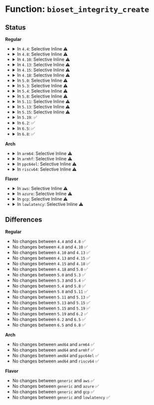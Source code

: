 # Function: <code>bioset_integrity_create</code>

## Status
<b>Regular</b>
<ul>
<li>
<details>
<summary>In <code>4.4</code>: Selective Inline ⚠️</summary>

```c
int bioset_integrity_create(struct bio_set *bs, int pool_size);
```

**Collision:** Unique Global

**Inline:** Selective

**Transformation:** False

**Instances:**

```
In block/bio-integrity.c (ffffffff813e74f0)
Location: block/bio-integrity.c:482
Inline: True
Direct callers:
  - block/bio.c:init_bio
  - drivers/md/md.c:md_integrity_register
  - drivers/md/dm.c:dm_alloc_md_mempools
```
**Symbols:**

```
ffffffff813e74f0-ffffffff813e755f: bioset_integrity_create (STB_GLOBAL)
```
</details>
</li>
<li>
<details>
<summary>In <code>4.8</code>: Selective Inline ⚠️</summary>

```c
int bioset_integrity_create(struct bio_set *bs, int pool_size);
```

**Collision:** Unique Global

**Inline:** Selective

**Transformation:** False

**Instances:**

```
In block/bio-integrity.c (ffffffff8142d770)
Location: block/bio-integrity.c:481
Inline: True
Direct callers:
  - block/bio.c:init_bio
  - drivers/md/md.c:md_integrity_register
  - drivers/md/dm.c:dm_alloc_md_mempools
```
**Symbols:**

```
ffffffff8142d770-ffffffff8142d7df: bioset_integrity_create (STB_GLOBAL)
```
</details>
</li>
<li>
<details>
<summary>In <code>4.10</code>: Selective Inline ⚠️</summary>

```c
int bioset_integrity_create(struct bio_set *bs, int pool_size);
```

**Collision:** Unique Global

**Inline:** Selective

**Transformation:** False

**Instances:**

```
In block/bio-integrity.c (ffffffff81447550)
Location: block/bio-integrity.c:481
Inline: True
Direct callers:
  - block/bio.c:init_bio
  - drivers/md/md.c:md_integrity_register
  - drivers/md/dm.c:dm_alloc_md_mempools
```
**Symbols:**

```
ffffffff81447550-ffffffff814475bf: bioset_integrity_create (STB_GLOBAL)
```
</details>
</li>
<li>
<details>
<summary>In <code>4.13</code>: Selective Inline ⚠️</summary>

```c
int bioset_integrity_create(struct bio_set *bs, int pool_size);
```

**Collision:** Unique Global

**Inline:** Selective

**Transformation:** False

**Instances:**

```
In block/bio-integrity.c (ffffffff81455950)
Location: block/bio-integrity.c:469
Inline: True
Direct callers:
  - block/bio.c:init_bio
  - drivers/md/md.c:md_integrity_register
  - drivers/md/dm.c:dm_alloc_md_mempools
```
**Symbols:**

```
ffffffff81455950-ffffffff814559bf: bioset_integrity_create (STB_GLOBAL)
```
</details>
</li>
<li>
<details>
<summary>In <code>4.15</code>: Selective Inline ⚠️</summary>

```c
int bioset_integrity_create(struct bio_set *bs, int pool_size);
```

**Collision:** Unique Global

**Inline:** Selective

**Transformation:** False

**Instances:**

```
In block/bio-integrity.c (ffffffff814815c0)
Location: block/bio-integrity.c:467
Inline: True
Direct callers:
  - block/bio.c:init_bio
  - drivers/md/md.c:md_integrity_register
  - drivers/md/dm.c:dm_alloc_md_mempools
```
**Symbols:**

```
ffffffff814815c0-ffffffff8148162f: bioset_integrity_create (STB_GLOBAL)
```
</details>
</li>
<li>
<details>
<summary>In <code>4.18</code>: Selective Inline ⚠️</summary>

```c
int bioset_integrity_create(struct bio_set *bs, int pool_size);
```

**Collision:** Unique Global

**Inline:** Selective

**Transformation:** False

**Instances:**

```
In block/bio-integrity.c (ffffffff814b6660)
Location: block/bio-integrity.c:466
Inline: True
Direct callers:
  - block/bio.c:init_bio
  - drivers/md/md.c:md_integrity_register
  - drivers/md/dm.c:dm_alloc_md_mempools
  - drivers/md/dm.c:dm_alloc_md_mempools
```
**Symbols:**

```
ffffffff814b6660-ffffffff814b66db: bioset_integrity_create (STB_GLOBAL)
```
</details>
</li>
<li>
<details>
<summary>In <code>5.0</code>: Selective Inline ⚠️</summary>

```c
int bioset_integrity_create(struct bio_set *bs, int pool_size);
```

**Collision:** Unique Global

**Inline:** Selective

**Transformation:** False

**Instances:**

```
In block/bio-integrity.c (ffffffff814c9970)
Location: block/bio-integrity.c:439
Inline: True
Direct callers:
  - block/bio.c:init_bio
  - block/bounce.c:init_emergency_isa_pool
  - drivers/md/md.c:md_integrity_register
  - drivers/md/dm.c:dm_alloc_md_mempools
  - drivers/md/dm.c:dm_alloc_md_mempools
```
**Symbols:**

```
ffffffff814c9970-ffffffff814c99eb: bioset_integrity_create (STB_GLOBAL)
```
</details>
</li>
<li>
<details>
<summary>In <code>5.3</code>: Selective Inline ⚠️</summary>

```c
int bioset_integrity_create(struct bio_set *bs, int pool_size);
```

**Collision:** Unique Global

**Inline:** Selective

**Transformation:** False

**Instances:**

```
In block/bio-integrity.c (ffffffff814f8010)
Location: block/bio-integrity.c:428
Inline: True
Direct callers:
  - block/bio.c:init_bio
  - block/bounce.c:init_emergency_isa_pool
  - drivers/md/md.c:md_integrity_register
  - drivers/md/dm.c:dm_alloc_md_mempools
  - drivers/md/dm.c:dm_alloc_md_mempools
```
**Symbols:**

```
ffffffff814f8010-ffffffff814f808b: bioset_integrity_create (STB_GLOBAL)
```
</details>
</li>
<li>
<details>
<summary>In <code>5.4</code>: Selective Inline ⚠️</summary>

```c
int bioset_integrity_create(struct bio_set *bs, int pool_size);
```

**Collision:** Unique Global

**Inline:** Selective

**Transformation:** False

**Instances:**

```
In block/bio-integrity.c (ffffffff81515df0)
Location: block/bio-integrity.c:428
Inline: True
Direct callers:
  - block/bio.c:init_bio
  - block/bounce.c:init_emergency_isa_pool
  - drivers/md/md.c:md_integrity_register
  - drivers/md/dm.c:dm_alloc_md_mempools
  - drivers/md/dm.c:dm_alloc_md_mempools
```
**Symbols:**

```
ffffffff81515df0-ffffffff81515e6b: bioset_integrity_create (STB_GLOBAL)
```
</details>
</li>
<li>
<details>
<summary>In <code>5.8</code>: Selective Inline ⚠️</summary>

```c
int bioset_integrity_create(struct bio_set *bs, int pool_size);
```

**Collision:** Unique Global

**Inline:** Selective

**Transformation:** False

**Instances:**

```
In block/bio-integrity.c (ffffffff81576790)
Location: block/bio-integrity.c:436
Inline: True
Direct callers:
  - block/bio.c:init_bio
  - block/bounce.c:init_bounce_bioset
  - drivers/md/md.c:md_integrity_register
  - drivers/md/dm.c:dm_alloc_md_mempools
  - drivers/md/dm.c:dm_alloc_md_mempools
```
**Symbols:**

```
ffffffff81576790-ffffffff8157680b: bioset_integrity_create (STB_GLOBAL)
```
</details>
</li>
<li>
<details>
<summary>In <code>5.11</code>: Selective Inline ⚠️</summary>

```c
int bioset_integrity_create(struct bio_set *bs, int pool_size);
```

**Collision:** Unique Global

**Inline:** Selective

**Transformation:** False

**Instances:**

```
In block/bio-integrity.c (ffffffff81593920)
Location: block/bio-integrity.c:436
Inline: True
Direct callers:
  - block/bio.c:init_bio
  - block/bounce.c:init_bounce_bioset
  - drivers/md/md.c:md_integrity_register
  - drivers/md/dm.c:dm_alloc_md_mempools
  - drivers/md/dm.c:dm_alloc_md_mempools
```
**Symbols:**

```
ffffffff81593920-ffffffff8159399b: bioset_integrity_create (STB_GLOBAL)
```
</details>
</li>
<li>
<details>
<summary>In <code>5.13</code>: Selective Inline ⚠️</summary>

```c
int bioset_integrity_create(struct bio_set *bs, int pool_size);
```

**Collision:** Unique Global

**Inline:** Selective

**Transformation:** False

**Instances:**

```
In block/bio-integrity.c (ffffffff8159a700)
Location: block/bio-integrity.c:430
Inline: True
Direct callers:
  - block/bio.c:init_bio
  - drivers/md/md.c:md_integrity_register
  - drivers/md/dm.c:dm_alloc_md_mempools
  - drivers/md/dm.c:dm_alloc_md_mempools
```
**Symbols:**

```
ffffffff8159a700-ffffffff8159a77b: bioset_integrity_create (STB_GLOBAL)
```
</details>
</li>
<li>
<details>
<summary>In <code>5.15</code>: Selective Inline ⚠️</summary>

```c
int bioset_integrity_create(struct bio_set *bs, int pool_size);
```

**Collision:** Unique Global

**Inline:** Selective

**Transformation:** False

**Instances:**

```
In block/bio-integrity.c (ffffffff816025f0)
Location: block/bio-integrity.c:425
Inline: True
Direct callers:
  - block/bio.c:init_bio
  - drivers/md/md.c:md_integrity_register
  - drivers/md/md.c:md_integrity_register
  - drivers/md/dm.c:dm_alloc_md_mempools
  - drivers/md/dm.c:dm_alloc_md_mempools
```
**Symbols:**

```
ffffffff816025f0-ffffffff8160266b: bioset_integrity_create (STB_GLOBAL)
```
</details>
</li>
<li>
<details>
<summary>In <code>5.19</code>: ✅</summary>

```c
int bioset_integrity_create(struct bio_set *bs, int pool_size);
```

**Collision:** Unique Global

**Inline:** No

**Transformation:** False

**Instances:**

```
In block/bio-integrity.c (ffffffff816b4fe0)
Location: block/bio-integrity.c:425
Inline: False
Direct callers:
  - block/bio.c:init_bio
  - drivers/md/md.c:md_integrity_register
  - drivers/md/md.c:md_integrity_register
  - drivers/md/dm.c:dm_alloc_md_mempools
  - drivers/md/dm.c:dm_alloc_md_mempools
```
**Symbols:**

```
ffffffff816b4fe0-ffffffff816b5072: bioset_integrity_create (STB_GLOBAL)
```
</details>
</li>
<li>
<details>
<summary>In <code>6.2</code>: ✅</summary>

```c
int bioset_integrity_create(struct bio_set *bs, int pool_size);
```

**Collision:** Unique Global

**Inline:** No

**Transformation:** False

**Instances:**

```
In block/bio-integrity.c (ffffffff81774b00)
Location: block/bio-integrity.c:426
Inline: False
Direct callers:
  - block/bio.c:init_bio
  - drivers/md/md.c:md_integrity_register
  - drivers/md/md.c:md_integrity_register
  - drivers/md/dm-table.c:dm_table_alloc_md_mempools
  - drivers/md/dm-table.c:dm_table_alloc_md_mempools
```
**Symbols:**

```
ffffffff81774b00-ffffffff81774b92: bioset_integrity_create (STB_GLOBAL)
```
</details>
</li>
<li>
<details>
<summary>In <code>6.5</code>: ✅</summary>

```c
int bioset_integrity_create(struct bio_set *bs, int pool_size);
```

**Collision:** Unique Global

**Inline:** No

**Transformation:** False

**Instances:**

```
In block/bio-integrity.c (ffffffff817b4820)
Location: block/bio-integrity.c:438
Inline: False
Direct callers:
  - block/bio.c:init_bio
  - drivers/md/md.c:md_integrity_register
  - drivers/md/md.c:md_integrity_register
  - drivers/md/dm-table.c:dm_table_alloc_md_mempools
  - drivers/md/dm-table.c:dm_table_alloc_md_mempools
```
**Symbols:**

```
ffffffff817b4820-ffffffff817b48b2: bioset_integrity_create (STB_GLOBAL)
```
</details>
</li>
<li>
<details>
<summary>In <code>6.8</code>: ✅</summary>

```c
int bioset_integrity_create(struct bio_set *bs, int pool_size);
```

**Collision:** Unique Global

**Inline:** No

**Transformation:** False

**Instances:**

```
In block/bio-integrity.c (ffffffff817f8840)
Location: block/bio-integrity.c:636
Inline: False
Direct callers:
  - block/bio.c:init_bio
  - drivers/md/md.c:md_integrity_register
  - drivers/md/md.c:md_integrity_register
  - drivers/md/dm-table.c:dm_table_alloc_md_mempools
  - drivers/md/dm-table.c:dm_table_alloc_md_mempools
```
**Symbols:**

```
ffffffff817f8840-ffffffff817f88d2: bioset_integrity_create (STB_GLOBAL)
```
</details>
</li>
</ul>
<b>Arch</b>
<ul>
<li>
<details>
<summary>In <code>arm64</code>: Selective Inline ⚠️</summary>

```c
int bioset_integrity_create(struct bio_set *bs, int pool_size);
```

**Collision:** Unique Global

**Inline:** Selective

**Transformation:** False

**Instances:**

```
In block/bio-integrity.c (ffff80001061d1d8)
Location: block/bio-integrity.c:428
Inline: True
Direct callers:
  - block/bio.c:init_bio
  - drivers/md/md.c:md_integrity_register
  - drivers/md/dm.c:dm_alloc_md_mempools
  - drivers/md/dm.c:dm_alloc_md_mempools
```
**Symbols:**

```
ffff80001061d1d8-ffff80001061d274: bioset_integrity_create (STB_GLOBAL)
```
</details>
</li>
<li>
<details>
<summary>In <code>armhf</code>: Selective Inline ⚠️</summary>

```c
int bioset_integrity_create(struct bio_set *bs, int pool_size);
```

**Collision:** Unique Global

**Inline:** Selective

**Transformation:** False

**Instances:**

```
In block/bio-integrity.c (c07c4be4)
Location: block/bio-integrity.c:428
Inline: True
Direct callers:
  - block/bio.c:init_bio
  - drivers/md/md.c:md_integrity_register
  - drivers/md/dm.c:dm_alloc_md_mempools
  - drivers/md/dm.c:dm_alloc_md_mempools
```
**Symbols:**

```
c07c4be4-c07c4c7c: bioset_integrity_create (STB_GLOBAL)
```
</details>
</li>
<li>
<details>
<summary>In <code>ppc64el</code>: Selective Inline ⚠️</summary>

```c
int bioset_integrity_create(struct bio_set *bs, int pool_size);
```

**Collision:** Unique Global

**Inline:** Selective

**Transformation:** False

**Instances:**

```
In block/bio-integrity.c (c0000000007bbbe0)
Location: block/bio-integrity.c:428
Inline: True
Direct callers:
  - block/bio.c:init_bio
  - drivers/md/md.c:md_integrity_register
  - drivers/md/dm.c:dm_alloc_md_mempools
  - drivers/md/dm.c:dm_alloc_md_mempools
```
**Symbols:**

```
c0000000007bbbe0-c0000000007bbcb4: bioset_integrity_create (STB_GLOBAL)
```
</details>
</li>
<li>
<details>
<summary>In <code>riscv64</code>: Selective Inline ⚠️</summary>

```c
int bioset_integrity_create(struct bio_set *bs, int pool_size);
```

**Collision:** Unique Global

**Inline:** Selective

**Transformation:** False

**Instances:**

```
In block/bio-integrity.c (ffffffe00045007e)
Location: block/bio-integrity.c:428
Inline: True
Direct callers:
  - block/bio.c:init_bio
  - drivers/md/md.c:md_integrity_register
  - drivers/md/dm.c:dm_alloc_md_mempools
  - drivers/md/dm.c:dm_alloc_md_mempools
```
**Symbols:**

```
ffffffe00045007e-ffffffe0004500fa: bioset_integrity_create (STB_GLOBAL)
```
</details>
</li>
</ul>
<b>Flavor</b>
<ul>
<li>
<details>
<summary>In <code>aws</code>: Selective Inline ⚠️</summary>

```c
int bioset_integrity_create(struct bio_set *bs, int pool_size);
```

**Collision:** Unique Global

**Inline:** Selective

**Transformation:** False

**Instances:**

```
In block/bio-integrity.c (ffffffff8150e3d0)
Location: block/bio-integrity.c:428
Inline: True
Direct callers:
  - block/bio.c:init_bio
  - block/bounce.c:init_emergency_isa_pool
  - drivers/md/md.c:md_integrity_register
  - drivers/md/dm.c:dm_alloc_md_mempools
  - drivers/md/dm.c:dm_alloc_md_mempools
```
**Symbols:**

```
ffffffff8150e3d0-ffffffff8150e44b: bioset_integrity_create (STB_GLOBAL)
```
</details>
</li>
<li>
<details>
<summary>In <code>azure</code>: Selective Inline ⚠️</summary>

```c
int bioset_integrity_create(struct bio_set *bs, int pool_size);
```

**Collision:** Unique Global

**Inline:** Selective

**Transformation:** False

**Instances:**

```
In block/bio-integrity.c (ffffffff814fe800)
Location: block/bio-integrity.c:428
Inline: True
Direct callers:
  - block/bio.c:init_bio
  - block/bounce.c:init_emergency_isa_pool
  - drivers/md/md.c:md_integrity_register
  - drivers/md/dm.c:dm_alloc_md_mempools
  - drivers/md/dm.c:dm_alloc_md_mempools
```
**Symbols:**

```
ffffffff814fe800-ffffffff814fe87b: bioset_integrity_create (STB_GLOBAL)
```
</details>
</li>
<li>
<details>
<summary>In <code>gcp</code>: Selective Inline ⚠️</summary>

```c
int bioset_integrity_create(struct bio_set *bs, int pool_size);
```

**Collision:** Unique Global

**Inline:** Selective

**Transformation:** False

**Instances:**

```
In block/bio-integrity.c (ffffffff8150a460)
Location: block/bio-integrity.c:428
Inline: True
Direct callers:
  - block/bio.c:init_bio
  - block/bounce.c:init_emergency_isa_pool
  - drivers/md/md.c:md_integrity_register
  - drivers/md/dm.c:dm_alloc_md_mempools
  - drivers/md/dm.c:dm_alloc_md_mempools
```
**Symbols:**

```
ffffffff8150a460-ffffffff8150a4db: bioset_integrity_create (STB_GLOBAL)
```
</details>
</li>
<li>
<details>
<summary>In <code>lowlatency</code>: Selective Inline ⚠️</summary>

```c
int bioset_integrity_create(struct bio_set *bs, int pool_size);
```

**Collision:** Unique Global

**Inline:** Selective

**Transformation:** False

**Instances:**

```
In block/bio-integrity.c (ffffffff81523ad0)
Location: block/bio-integrity.c:428
Inline: True
Direct callers:
  - block/bio.c:init_bio
  - block/bounce.c:init_emergency_isa_pool
  - drivers/md/md.c:md_integrity_register
  - drivers/md/dm.c:dm_alloc_md_mempools
  - drivers/md/dm.c:dm_alloc_md_mempools
```
**Symbols:**

```
ffffffff81523ad0-ffffffff81523b4b: bioset_integrity_create (STB_GLOBAL)
```
</details>
</li>
</ul>

## Differences
<b>Regular</b>
<ul>
<li>
No changes between <code>4.4</code> and <code>4.8</code> ✅
</li>
<li>
No changes between <code>4.8</code> and <code>4.10</code> ✅
</li>
<li>
No changes between <code>4.10</code> and <code>4.13</code> ✅
</li>
<li>
No changes between <code>4.13</code> and <code>4.15</code> ✅
</li>
<li>
No changes between <code>4.15</code> and <code>4.18</code> ✅
</li>
<li>
No changes between <code>4.18</code> and <code>5.0</code> ✅
</li>
<li>
No changes between <code>5.0</code> and <code>5.3</code> ✅
</li>
<li>
No changes between <code>5.3</code> and <code>5.4</code> ✅
</li>
<li>
No changes between <code>5.4</code> and <code>5.8</code> ✅
</li>
<li>
No changes between <code>5.8</code> and <code>5.11</code> ✅
</li>
<li>
No changes between <code>5.11</code> and <code>5.13</code> ✅
</li>
<li>
No changes between <code>5.13</code> and <code>5.15</code> ✅
</li>
<li>
No changes between <code>5.15</code> and <code>5.19</code> ✅
</li>
<li>
No changes between <code>5.19</code> and <code>6.2</code> ✅
</li>
<li>
No changes between <code>6.2</code> and <code>6.5</code> ✅
</li>
<li>
No changes between <code>6.5</code> and <code>6.8</code> ✅
</li>
</ul>
<b>Arch</b>
<ul>
<li>
No changes between <code>amd64</code> and <code>arm64</code> ✅
</li>
<li>
No changes between <code>amd64</code> and <code>armhf</code> ✅
</li>
<li>
No changes between <code>amd64</code> and <code>ppc64el</code> ✅
</li>
<li>
No changes between <code>amd64</code> and <code>riscv64</code> ✅
</li>
</ul>
<b>Flavor</b>
<ul>
<li>
No changes between <code>generic</code> and <code>aws</code> ✅
</li>
<li>
No changes between <code>generic</code> and <code>azure</code> ✅
</li>
<li>
No changes between <code>generic</code> and <code>gcp</code> ✅
</li>
<li>
No changes between <code>generic</code> and <code>lowlatency</code> ✅
</li>
</ul>
